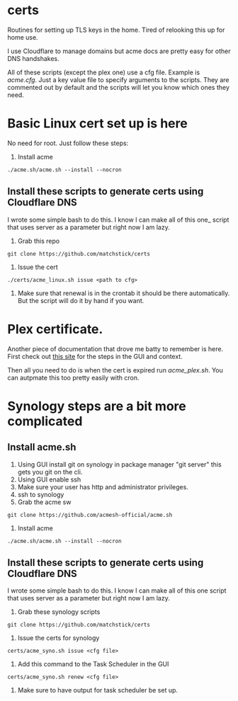 # certs

Routines for setting up TLS keys in the home.
Tired of relooking this up for home use.

I use Cloudflare to manage domains but acme docs are pretty easy for other DNS handshakes.

All of these scripts (except the plex one) use a cfg file. Example is
*acme.cfg*. Just a key value file to specify arguments to the scripts. They are
commented out by default and the scripts will let you know which ones they need.

# Basic Linux cert set up is here

No need for root. Just follow these steps:

1. Install acme
```
./acme.sh/acme.sh --install --nocron
```

## Install these scripts to generate certs using Cloudflare DNS
I wrote some simple bash to do this. I know I can make all of this one_
script that uses server as a parameter but right now I am lazy.

1. Grab this repo
```
git clone https://github.com/matchstick/certs
```

1. Issue the cert
```
./certs/acme_linux.sh issue <path to cfg>
```

1. Make sure that renewal is in the crontab it should be there automatically.
   But the script will do it by hand if you want.

# Plex certificate.

Another piece of documentation that drove me batty to remember is here.
First check out [this
site](https://gist.github.com/churro-s/fa3fdeb5cf10ebb251aa88338b8b37db) for the steps in the GUI and context.

Then all you need to do is when the cert is expired run *acme_plex.sh*. You can
autpmate this too pretty easily with cron.

# Synology steps are a bit more complicated

## Install acme.sh
1. Using GUI install git on synology in package manager "git server" this gets
   you git on the cli.
1. Using GUI enable ssh
1. Make sure your user has http and administrator privileges.
1. ssh to synology
1. Grab the acme sw
```
git clone https://github.com/acmesh-official/acme.sh
```
1. Install acme
```
./acme.sh/acme.sh --install --nocron
```

## Install these scripts to generate certs using Cloudflare DNS
I wrote some simple bash to do this. I know I can make all of this one 
script that uses server as a parameter but right now I am lazy.

1. Grab these synology scripts
```
git clone https://github.com/matchstick/certs
```
1. Issue the certs for synology

```
certs/acme_syno.sh issue <cfg file>
```

1. Add this command to the Task Scheduler in the GUI
```
certs/acme_syno.sh renew <cfg file>
```
1. Make sure to have output for task scheduler be set up.
